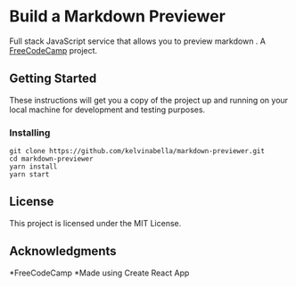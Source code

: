 # Build a Markdown Previewer

Full stack JavaScript service that allows you to preview markdown . A [FreeCodeCamp](https://www.freecodecamp.org/challenges/build-a-markdown-previewer) project.

## Getting Started

These instructions will get you a copy of the project up and running on your local machine for development and testing purposes.

### Installing

```
git clone https://github.com/kelvinabella/markdown-previewer.git
cd markdown-previewer
yarn install
yarn start
```

## License

This project is licensed under the MIT License.

## Acknowledgments

*FreeCodeCamp
*Made using Create React App
